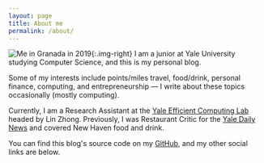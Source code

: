 ```yaml
---
layout: page
title: About me
permalink: /about/
---
```

![Me in Granada in 2019](../images/brandonliu-about.jpg){:.img-right} I am a junior at Yale University studying Computer Science, and this is my personal blog.

Some of my interests include points/miles travel, food/drink, personal finance, computing, and entrepreneurship — I write about these topics occasionally (mostly computing).

Currently, I am a Research Assistant at the [Yale Efficient Computing Lab](http://yecl.org/) headed by Lin Zhong. Previously, I was Restaurant Critic for the [Yale Daily News](https://yaledailynews.com/blog/author/brandonliu/) and covered New Haven food and drink.

You can find this blog's source code on my [GitHub](https://github.com/liubrandon/liubrandon.github.io), and my other social links are below.
